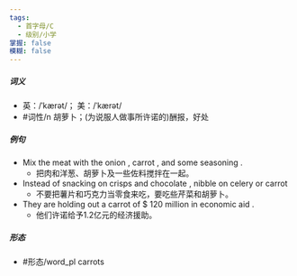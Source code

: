 ```yaml
---
tags:
  - 首字母/C
  - 级别/小学
掌握: false
模糊: false
---
```

##### 词义
- 英：/ˈkærət/； 美：/ˈkærət/
- #词性/n  胡萝卜；(为说服人做事所许诺的)酬报，好处
##### 例句
- Mix the meat with the onion , carrot , and some seasoning .
	- 把肉和洋葱、胡萝卜及一些佐料搅拌在一起。
- Instead of snacking on crisps and chocolate , nibble on celery or carrot
	- 不要把薯片和巧克力当零食来吃，要吃些芹菜和胡萝卜。
- They are holding out a carrot of $ 120 million in economic aid .
	- 他们许诺给予1.2亿元的经济援助。
##### 形态
- #形态/word_pl carrots
